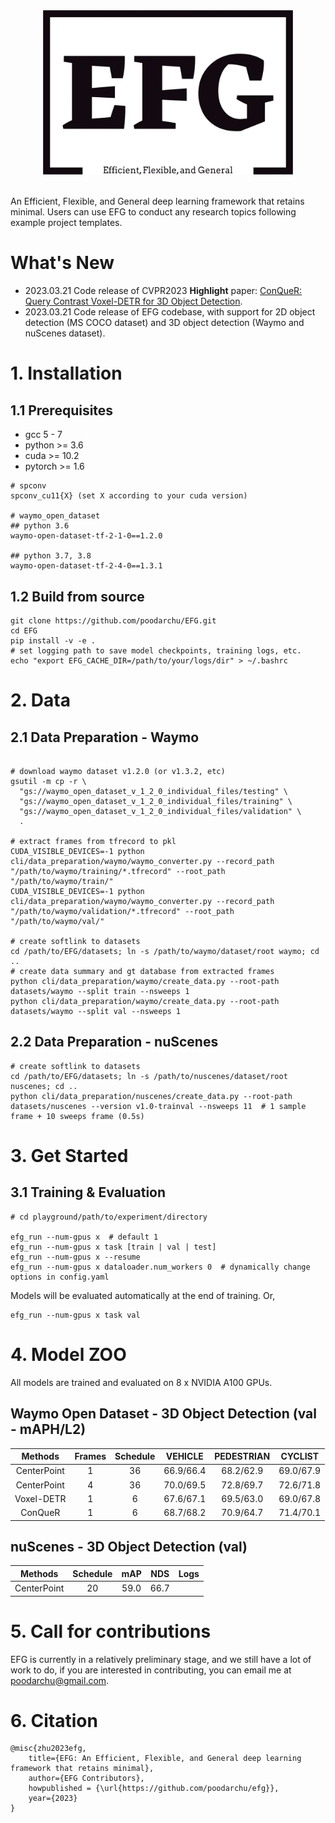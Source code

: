 <div align=center><img src=".github/efg_logo.jpeg" width="400" ><div align=left>
<br/>

An Efficient, Flexible, and General deep learning framework that retains minimal. Users can use EFG to conduct any research topics following example project templates. 

# What's New
* 2023.03.21 Code release of CVPR2023 **Highlight** paper: [ConQueR: Query Contrast Voxel-DETR for 3D Object Detection](https://github.com/poodarchu/EFG/blob/master/projects/detection.3d/waymo/conquer/README.md).
* 2023.03.21 Code release of EFG codebase, with support for 2D object detection (MS COCO dataset) and 3D object detection (Waymo and nuScenes dataset).

# 1. Installation

## 1.1 Prerequisites
* gcc 5 - 7
* python >= 3.6
* cuda >= 10.2
* pytorch >= 1.6

```shell
# spconv
spconv_cu11{X} (set X according to your cuda version)

# waymo_open_dataset
## python 3.6
waymo-open-dataset-tf-2-1-0==1.2.0

## python 3.7, 3.8
waymo-open-dataset-tf-2-4-0==1.3.1

```
## 1.2 Build from source

```shell
git clone https://github.com/poodarchu/EFG.git
cd EFG
pip install -v -e .
# set logging path to save model checkpoints, training logs, etc.
echo "export EFG_CACHE_DIR=/path/to/your/logs/dir" > ~/.bashrc
```

# 2. Data
## 2.1 Data Preparation - Waymo
```shell

# download waymo dataset v1.2.0 (or v1.3.2, etc)
gsutil -m cp -r \
  "gs://waymo_open_dataset_v_1_2_0_individual_files/testing" \
  "gs://waymo_open_dataset_v_1_2_0_individual_files/training" \
  "gs://waymo_open_dataset_v_1_2_0_individual_files/validation" \
  .

# extract frames from tfrecord to pkl
CUDA_VISIBLE_DEVICES=-1 python cli/data_preparation/waymo/waymo_converter.py --record_path "/path/to/waymo/training/*.tfrecord" --root_path "/path/to/waymo/train/"
CUDA_VISIBLE_DEVICES=-1 python cli/data_preparation/waymo/waymo_converter.py --record_path "/path/to/waymo/validation/*.tfrecord" --root_path "/path/to/waymo/val/"

# create softlink to datasets
cd /path/to/EFG/datasets; ln -s /path/to/waymo/dataset/root waymo; cd ..
# create data summary and gt database from extracted frames
python cli/data_preparation/waymo/create_data.py --root-path datasets/waymo --split train --nsweeps 1
python cli/data_preparation/waymo/create_data.py --root-path datasets/waymo --split val --nsweeps 1

```

## 2.2 Data Preparation - nuScenes
```shell
# create softlink to datasets
cd /path/to/EFG/datasets; ln -s /path/to/nuscenes/dataset/root nuscenes; cd ..
python cli/data_preparation/nuscenes/create_data.py --root-path datasets/nuscenes --version v1.0-trainval --nsweeps 11  # 1 sample frame + 10 sweeps frame (0.5s)
```

# 3. Get Started
##  3.1 Training & Evaluation

```shell
# cd playground/path/to/experiment/directory

efg_run --num-gpus x  # default 1
efg_run --num-gpus x task [train | val | test]
efg_run --num-gpus x --resume
efg_run --num-gpus x dataloader.num_workers 0  # dynamically change options in config.yaml
```
Models will be evaluated automatically at the end of training. Or, 
```shell
efg_run --num-gpus x task val
```


# 4. Model ZOO

All models are trained and evaluated on 8 x NVIDIA A100 GPUs.

## Waymo Open Dataset - 3D Object Detection (val - mAPH/L2)

|    Methods    | Frames | Schedule |  VEHICLE  | PEDESTRIAN |  CYCLIST  |
| :-----------: | :----: | :------: | :-------: | :--------: | :-------: |
|  CenterPoint  |   1    |    36    | 66.9/66.4 | 68.2/62.9  | 69.0/67.9 |
|  CenterPoint  |   4    |    36    | 70.0/69.5 | 72.8/69.7  | 72.6/71.8 |
|  Voxel-DETR   |   1    |    6     | 67.6/67.1 | 69.5/63.0  | 69.0/67.8 |
|    ConQueR    |   1    |    6     | 68.7/68.2 | 70.9/64.7  | 71.4/70.1 |

## nuScenes - 3D Object Detection (val)

|    Methods    | Schedule | mAP  | NDS  | Logs |
| :-----------: | :------: | :--: | :--: | :--: |
|  CenterPoint  |    20    | 59.0 | 66.7 |      |


# 5. Call for contributions
EFG is currently in a relatively preliminary stage, and we still have a lot of work to do, if you are interested in contributing, you can email me at poodarchu@gmail.com.

# 6. Citation
```shell
@misc{zhu2023efg,
    title={EFG: An Efficient, Flexible, and General deep learning framework that retains minimal},
    author={EFG Contributors},
    howpublished = {\url{https://github.com/poodarchu/efg}},
    year={2023}
}
```
